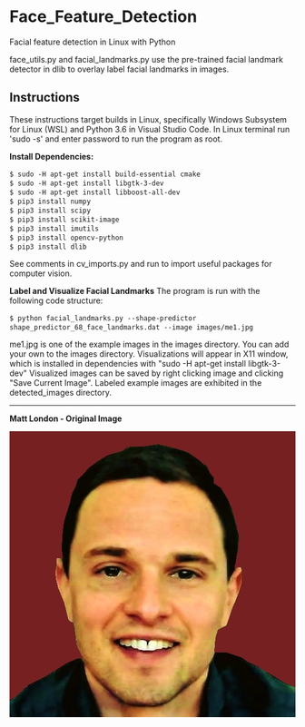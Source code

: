 # Face_Feature_Detection
Facial feature detection in Linux with Python

face_utils.py and facial_landmarks.py use the pre-trained facial landmark detector in dlib to overlay label
facial landmarks in images.

## Instructions

These instructions target builds in Linux,
specifically Windows Subsystem for Linux (WSL) and Python 3.6 in Visual Studio Code.
In Linux terminal run 'sudo -s' and enter password to run the program as root.

**Install Dependencies:**
```
$ sudo -H apt-get install build-essential cmake
$ sudo -H apt-get install libgtk-3-dev 
$ sudo -H apt-get install libboost-all-dev
$ pip3 install numpy
$ pip3 install scipy
$ pip3 install scikit-image
$ pip3 install imutils
$ pip3 install opencv-python
$ pip3 install dlib
```
See comments in cv_imports.py and run to import useful packages for computer vision.

**Label and Visualize Facial Landmarks**
The program is run with the following code structure:
```
$ python facial_landmarks.py --shape-predictor shape_predictor_68_face_landmarks.dat --image images/me1.jpg
```
me1.jpg is one of the example images in the images directory. You can add your own to the images directory.
Visualizations will appear in X11 window, which is installed in dependencies with "sudo -H apt-get install libgtk-3-dev"
Visualized images can be saved by right clicking image and clicking "Save Current Image".
Labeled example images are exhibited in the detected_images directory.


---
**Matt London - Original Image**

![Matt London - Original Image](https://github.com/MattLondon101/Face_Feature_Detection/blob/master/images/me1.jpg?raw=true)




